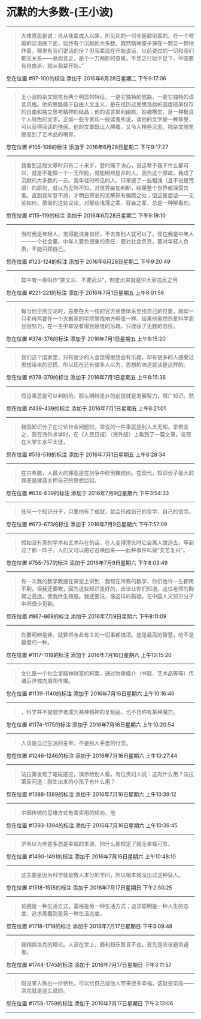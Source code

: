 # 沉默的大多数-(王小波)

---

> 大体意思是说：自从我辈成人以来，所见到的一切全是颠倒着的。在一个喧嚣的话语圈下面，始终有个沉默的大多数。既然精神原子弹在一颗又一颗地炸着，哪里有我们说话的份？但我辈现在开始说话，以前说过的一切和我们都无关系——总而言之，是个一刀两断的意思。千里之行始于足下，中国要有自由派，就从我辈开始。”

您在位置 #97-100的标注 添加于 2016年6月28日星期二 下午9:17:06

---

> 王小波的杂文随笔有两个明显的特征，一是它独特的思路，一是它独特的语言风格。他的思路属于自由人文主义，是在经历过思想浩劫的国度硕果仅存的自由和独立思考精神的结晶；他的语言犀利幽默，妙趣横生，是一种极具个人特色的文字。正如一些专家和一般读者所说，读他的文字是一种享受，可以获得阅读的快感。他的文章既让人捧腹，又令人掩卷沉思，把杂文随笔提高到了艺术品的境界。

您在位置 #105-109的标注 添加于 2016年6月28日星期二 下午9:17:27

---

> 我看到这段文章时只有二十来岁，登时痛下决心，说这辈子我干什么都可以，就是不能做一个一无所能，就能明辨是非的人。因为这个原故，我成了沉默的大多数的一员。我年轻时所见的人，只掌握了一些粗浅（且不说是荒谬）的原则，就以为无所不知，对世界妄加判断，结果整个世界都深受其害。直到我年登不惑，才明白萧翁的见解原有偏颇之处；但这是后话——无论如何，萧翁的这些议论，对那些浅薄之辈、狂妄之辈，总是一种解毒剂。

您在位置 #115-119的标注 添加于 2016年6月28日星期二 下午9:19:10

---

> 当时我是年轻人，觉得能洁身自好，不去害别人就可以了。现在我是中年人——一个社会里，中年人要负很重的责任：要对社会负责，要对年轻人负责，不能只顾自己。

您在位置 #123-124的标注 添加于 2016年6月28日星期二 下午9:20:49

---

> 其中有一条叫作“要文斗、不要武斗”，制定出来就是供大家违反之用

您在位置 #221-221的标注 添加于 2016年7月1日星期五 上午8:01:56

---

> 每当他企图立论时，总要在大一统的官方思想体系里找自己的位置，就如一只老母鸡要在一个大搬家的宅院里找地方孵蛋一样。结果他虽然热爱科学而且很努力，在一生中却没有得到思维的乐趣，只收获了无数的恐慌。

您在位置 #374-376的标注 添加于 2016年7月1日星期五 上午8:15:20

---

> 我们这个国家里，只有很少的人会觉得思想会有乐趣，却有很多的人感受过思想带来的恐慌，所以现在还有很多人以为，思想的味道就该是这样的。

您在位置 #378-379的标注 添加于 2016年7月1日星期五 上午8:15:36

---

> 假设善恶是可以判断的，那么明辨是非的前提就是发展智力，增广知识。然

您在位置 #439-439的标注 添加于 2016年7月1日星期五 上午8:21:01

---

> 我国知识分子在讨论社会问题时，常说的一件事就是别人太无知。举例言之，我在海外求学时，在《人民日报）（海外版）上看到了一篇文章，说现在大学生水平太低，

您在位置 #518-519的标注 添加于 2016年7月1日星期五 上午8:28:34

---

> 在古希腊，人最大的罪恶是在战争中砍倒橄榄树。在现代，知识分子最大的罪恶是建造关押自己的思想监狱。

您在位置 #638-639的标注 添加于 2016年7月9日星期六 下午3:54:33

---

> 任何一个知识分子，只要他有了成就，就会形成自己的哲学、自己的信念。

您在位置 #673-673的标注 添加于 2016年7月9日星期六 下午7:57:09

---

> 假如没有真的学术和艺术存在的话，在人变得滑头时它会离人世远去，等到过了那一阵子，人们又可以把它召唤回来——此种事件叫做“文艺复兴”。

您在位置 #755-757的标注 添加于 2016年7月9日星期六 下午8:03:49

---

> 有一次我的数学教授在课堂上讲到：我现在所教的数学，你们也许一生都用不到，但我还要教，因为这些知识是好的，应该让你们知道。这位老师的胸襟之高远，使我终生佩服。我还要说，像这样的胸襟，在中国人文知识分子中间很少见到。

您在位置 #867-869的标注 添加于 2016年7月9日星期六 下午8:11:09

---

> 你要明辨是非，就要把与此有关的一切事都搞清。这是最高的智慧，绝不是最低的一种。

您在位置 #1117-1118的标注 添加于 2016年7月16日星期六 上午10:15:20

---

> 文化是一个社会里精神财富的积累，通过物质媒介（书籍、艺术品等等）传诸后世或向周围传播。

您在位置 #1139-1140的标注 添加于 2016年7月16日星期六 上午10:16:46

---

> ，科学并不提倡学者成为某种精神的复制品，也不自称有某种魔力。

您在位置 #1174-1175的标注 添加于 2016年7月16日星期六 上午10:20:54

---

> 人该是自己生活的主宰，不是别人手里的行货。

您在位置 #1246-1246的标注 添加于 2016年7月16日星期六 上午10:27:44

---

> 法拉第发现了电磁感应，演示给别人看，有位贵妇人说：这有什么用？法拉第反问道：刚生出来的小孩子有什么用？

您在位置 #1388-1389的标注 添加于 2016年7月16日星期六 上午10:39:12

---

> 中国传统的思维方式有着实用的倾向，他

您在位置 #1393-1394的标注 添加于 2016年7月16日星期六 上午10:39:45

---

> 罗素以为参差多态是幸福的本源，把什么都规定了就无幸福可言。

您在位置 #1490-1491的标注 添加于 2016年7月16日星期六 上午10:48:10

---

> 这主要是因为科学就是教人本分的学问，所以根本就没出过这种狂人。

您在位置 #1518-1518的标注 添加于 2016年7月17日星期日 下午2:50:25

---

> 贫困是一种生活方式，富裕是另一种生活方式；追求聪明是一种人生的态度，追求愚蠢则是另一种生活态度。

您在位置 #1718-1719的标注 添加于 2016年7月17日星期日 下午3:09:48

---

> 我相信洛克的理论。人活在世上，趋利趋乐暂且不说，首先是应该避苦避害。

您在位置 #1744-1745的标注 添加于 2016年7月17日星期日 下午3:11:57

---

> 假设某人做出一份牺牲，可以给自己或他人带来很多幸福，这就是崇高——洛克就是这么说的。

您在位置 #1758-1759的标注 添加于 2016年7月17日星期日 下午3:13:06

---

